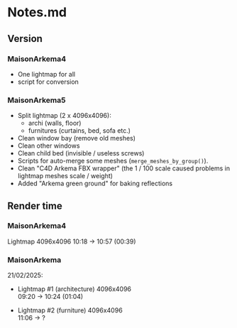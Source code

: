 # Notes.md

## Version

### MaisonArkema4
- One lightmap for all
- script for conversion

### MaisonArkema5
- Split lightmap (2 x 4096x4096): 
  - archi (walls, floor)
  - furnitures (curtains, bed, sofa etc.)
- Clean window bay (remove old meshes)
- Clean other windows
- Clean child bed (invisible / useless screws)
- Scripts for auto-merge some meshes (`merge_meshes_by_group()`).
- Clean "C4D Arkema FBX wrapper" (the 1 / 100 scale caused problems in lightmap meshes scale / weight) 
- Added "Arkema green ground" for baking reflections

## Render time

### MaisonArkema4
Lightmap 4096x4096
10:18 -> 10:57 (00:39)

### MaisonArkema
21/02/2025: 

- Lightmap #1 (architecture) 4096x4096  
  09:20 -> 10:24 (01:04)

- Lightmap #2 (furniture) 4096x4096  
  11:06 -> ?
